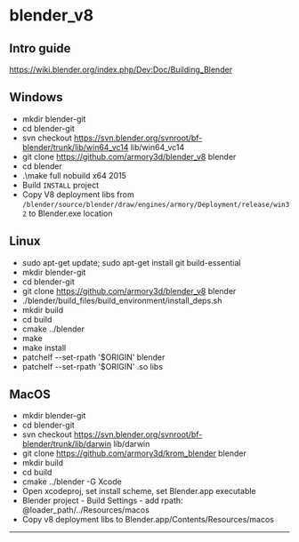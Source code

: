 # blender_v8

## Intro guide
https://wiki.blender.org/index.php/Dev:Doc/Building_Blender

## Windows
- mkdir blender-git
- cd blender-git
- svn checkout https://svn.blender.org/svnroot/bf-blender/trunk/lib/win64_vc14  lib/win64_vc14
- git clone https://github.com/armory3d/blender_v8 blender
- cd blender
- .\make full nobuild x64 2015
- Build `INSTALL` project
- Copy V8 deployment libs from `/blender/source/blender/draw/engines/armory/Deployment/release/win32` to Blender.exe location

## Linux
- sudo apt-get update; sudo apt-get install git build-essential
- mkdir blender-git
- cd blender-git
- git clone https://github.com/armory3d/blender_v8 blender
- ./blender/build_files/build_environment/install_deps.sh
- mkdir build
- cd build
- cmake ../blender
- make
- make install
- patchelf --set-rpath '$ORIGIN' blender
- patchelf --set-rpath '$ORIGIN' .so libs

## MacOS
- mkdir blender-git
- cd blender-git
- svn checkout https://svn.blender.org/svnroot/bf-blender/trunk/lib/darwin lib/darwin
- git clone https://github.com/armory3d/krom_blender blender
- mkdir build
- cd build
- cmake ../blender -G Xcode
- Open xcodeproj, set install scheme, set Blender.app executable
- Blender project - Build Settings - add rpath: @loader_path/../Resources/macos
- Copy v8 deployment libs to Blender.app/Contents/Resources/macos

---

